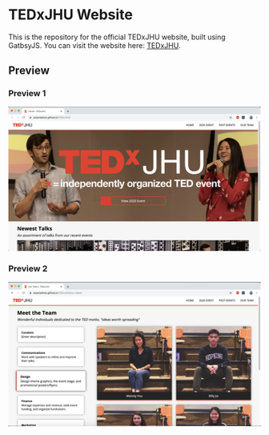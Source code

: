 # TEDxJHU Website

This is the repository for the official TEDxJHU website, built using GatbsyJS. You can visit the website here: [TEDxJHU](https://arpansahoo.github.io/TEDxJHU/).

## Preview
### Preview 1
![](/preview.png)

### Preview 2
![](/preview2.png)

